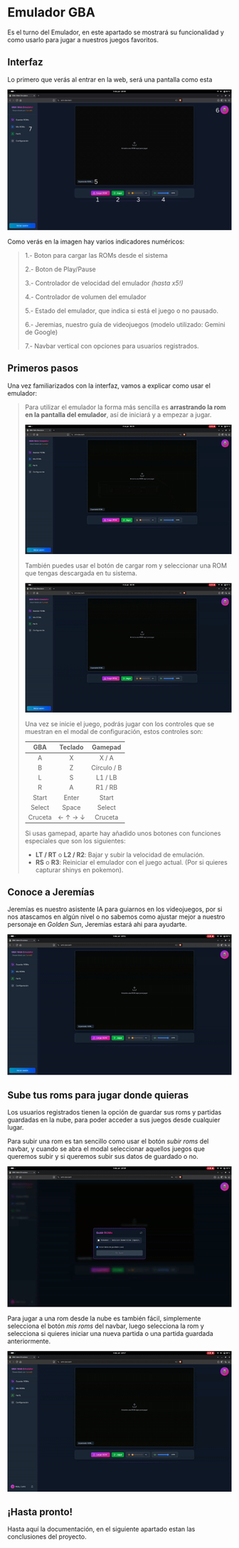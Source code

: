 # Emulador GBA

Es el turno del Emulador, en este apartado se mostrará su funcionalidad y como usarlo para jugar
a nuestros juegos favoritos.

## Interfaz

Lo primero que verás al entrar en la web, será una pantalla como esta

![Interfaz](assets/interfaz.png)

Como verás en la imagen hay varios indicadores numéricos:
> 1.- Boton para cargar las ROMs desde el sistema
>
> 2.- Boton de Play/Pause
>
> 3.- Controlador de velocidad del emulador *(hasta x5!)*
>
> 4.- Controlador de volumen del emulador
>
> 5.- Estado del emulador, que indica si está el juego o no pausado.
>
> 6.- Jeremias, nuestro guía de videojuegos (modelo utilizado: Gemini de Google)
>
> 7.- Navbar vertical con opciones para usuarios registrados.

## Primeros pasos

Una vez familiarizados con la interfaz, vamos a explicar como usar el emulador: 
> Para utilizar el emulador la forma más sencilla es **arrastrando la rom en la pantalla del emulador**, así de
> iniciará y a empezar a jugar.
>
> ![Drag&Drop](assets/gifs/drag-and-drop.gif)
>
> También puedes usar el botón de cargar rom y seleccionar una ROM que tengas descargada en tu sistema.
>
> ![Cargar](assets/gifs/cargar-rom.gif)
>
> Una vez se inicie el juego, podrás jugar con los controles que se muestran en el modal de configuración, estos
> controles son:
>
> |   GBA   |           Teclado           |   Gamepad   |
> |:-------:|:---------------------------:|:-----------:|
> |    A    |              X              |    X / A    |
> |    B    |              Z              | Círculo / B |
> |    L    |              S              |   L1 / LB   |
> |    R    |              A              |   R1 / RB   |
> |  Start  |            Enter            |    Start    |
> | Select  |            Space            |   Select    |
> | Cruceta | &larr; &uarr; &rarr; &darr; |   Cruceta   |
> 
> Si usas gamepad, aparte hay añadido unos botones con funciones especiales que son los siguientes:
> 
> - **LT / RT** o **L2 / R2**: Bajar y subir la velocidad de emulación.
> - **RS** o **R3**: Reiniciar el emulador con el juego actual. (Por si quieres capturar shinys en pokemon).

## Conoce a Jeremías

Jeremías es nuestro asistente IA para guiarnos en los videojuegos, por si nos atascamos en algún nivel o no sabemos
como ajustar mejor a nuestro personaje en *Golden Sun*, Jeremías estará ahi para ayudarte.

![Jeremías](assets/gifs/jeremias.gif)

## Sube tus roms para jugar donde quieras

Los usuarios registrados tienen la opción de guardar sus roms y partidas guardadas en la nube, para poder 
acceder a sus juegos desde cualquier lugar.

Para subir una rom es tan sencillo como usar el botón *subir roms* del navbar, y cuando se abra el modal seleccionar 
aquellos juegos que queremos subir y si queremos subir sus datos de guardado o no.

![UploadRom](assets/gifs/uploadrom.gif)

Para jugar a una rom desde la nube es también fácil, simplemente selecciona el botón *mis roms* del navbar, luego
selecciona la rom y selecciona si quieres iniciar una nueva partida o una partida guardada anteriormente.

![CloudRom](assets/gifs/loadrom.gif)

## ¡Hasta pronto!

Hasta aquí la documentación, en el siguiente apartado estan las conclusiones del proyecto.